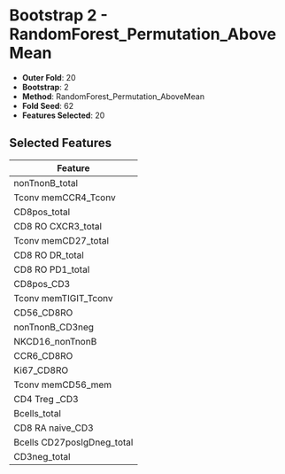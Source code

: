 # Bootstrap 2 - RandomForest_Permutation_AboveMean

- **Outer Fold**: 20
- **Bootstrap**: 2
- **Method**: RandomForest_Permutation_AboveMean
- **Fold Seed**: 62
- **Features Selected**: 20

## Selected Features

| Feature |
|---------|
| nonTnonB_total |
| Tconv memCCR4_Tconv |
| CD8pos_total |
| CD8 RO CXCR3_total |
| Tconv memCD27_total |
| CD8 RO DR_total |
| CD8 RO PD1_total |
| CD8pos_CD3 |
| Tconv memTIGIT_Tconv |
| CD56_CD8RO |
| nonTnonB_CD3neg |
| NKCD16_nonTnonB |
| CCR6_CD8RO |
| Ki67_CD8RO |
| Tconv memCD56_mem |
| CD4 Treg _CD3 |
| Bcells_total |
| CD8 RA naive_CD3 |
| Bcells CD27posIgDneg_total |
| CD3neg_total |
